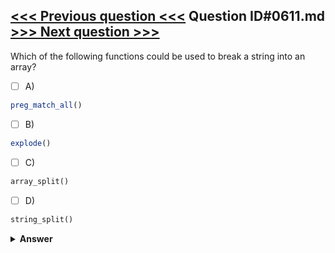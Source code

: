 [<<< Previous question <<<](0610.md)   Question ID#0611.md   [>>> Next question >>>](0612.md)
---

Which of the following functions could be used to break a string into an array?

- [ ] A)
```php
preg_match_all()
```

- [ ] B)
```php
explode()
```

- [ ] C)
```php
array_split()
```

- [ ] D)
```php
string_split()
```


<details><summary><b>Answer</b></summary>
<p>
  Answer: <strong>A, B</strong>
</p>
</details>
